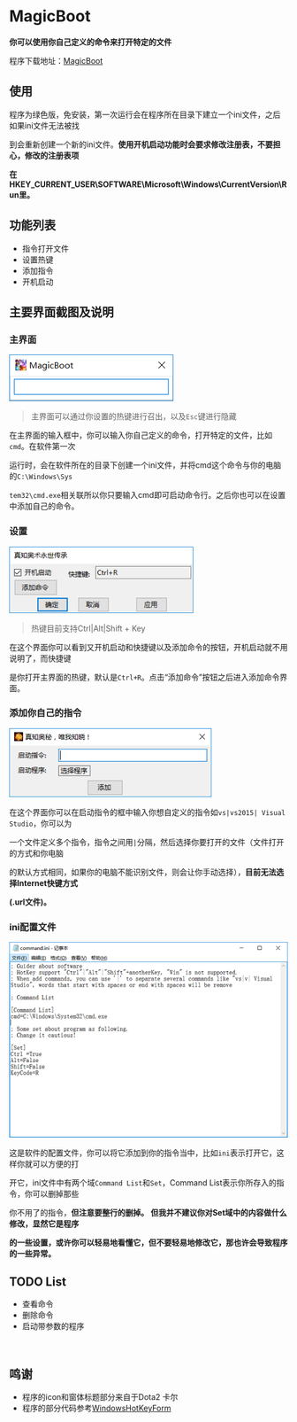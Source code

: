 # MagicBoot

**你可以使用你自己定义的命令来打开特定的文件**

程序下载地址：[MagicBoot](https://github.com/Jack54s/MagicBoot/blob/master/CommandStartProgram/bin/Release/app.publish/MagicBoot.exe)

## 使用

程序为绿色版，免安装，第一次运行会在程序所在目录下建立一个ini文件，之后如果ini文件无法被找  

到会重新创建一个新的ini文件。**使用开机启动功能时会要求修改注册表，不要担心，修改的注册表项**

**在HKEY_CURRENT_USER\SOFTWARE\Microsoft\Windows\CurrentVersion\Run里。**

## 功能列表

* 指令打开文件
* 设置热键
* 添加指令
* 开机启动

## 主要界面截图及说明

### 主界面

![主界面](https://github.com/Jack54s/MagicBoot/blob/master/SoftwareSnap/MainForm.png)  

> 主界面可以通过你设置的热键进行召出，以及`Esc`键进行隐藏

在主界面的输入框中，你可以输入你自己定义的命令，打开特定的文件，比如`cmd`。在软件第一次  

运行时，会在软件所在的目录下创建一个ini文件，并将cmd这个命令与你的电脑的`C:\Windows\Sys`  

`tem32\cmd.exe`相关联所以你只要输入cmd即可启动命令行。之后你也可以在设置中添加自己的命令。


### 设置

![设置](https://github.com/Jack54s/MagicBoot/blob/master/SoftwareSnap/Set.png)

> 热键目前支持Ctrl|Alt|Shift + Key

在这个界面你可以看到又开机启动和快捷键以及添加命令的按钮，开机启动就不用说明了，而快捷键  

是你打开主界面的热键，默认是`Ctrl+R`。点击“添加命令”按钮之后进入添加命令界面。


### 添加你自己的指令

![添加命令](https://github.com/Jack54s/MagicBoot/blob/master/SoftwareSnap/addCommand.png)

在这个界面你可以在启动指令的框中输入你想自定义的指令如`vs|vs2015| Visual Studio`，你可以为  

一个文件定义多个指令，指令之间用`|`分隔，然后选择你要打开的文件（文件打开的方式和你电脑  

的默认方式相同，如果你的电脑不能识别文件，则会让你手动选择），**目前无法选择Internet快键方式**

**(.url文件)。**


### ini配置文件

![ini配置文件](https://github.com/Jack54s/MagicBoot/blob/master/SoftwareSnap/ini.png)

这是软件的配置文件，你可以将它添加到你的指令当中，比如`ini`表示打开它，这样你就可以方便的打  

开它，ini文件中有两个域`Command List`和`Set`，Command List表示你所存入的指令，你可以删掉那些  

你不用了的指令，**但注意要整行的删掉。** **但我并不建议你对Set域中的内容做什么修改，显然它是程序**

**的一些设置，或许你可以轻易地看懂它，但不要轻易地修改它，那也许会导致程序的一些异常。**

## TODO List

* 查看命令
* 删除命令
* 启动带参数的程序

<br/>

## 鸣谢

* 程序的icon和窗体标题部分来自于Dota2 卡尔
* 程序的部分代码参考[WindowsHotKeyForm](https://github.com/yuanliwei/WindowsHotKeyForm)
